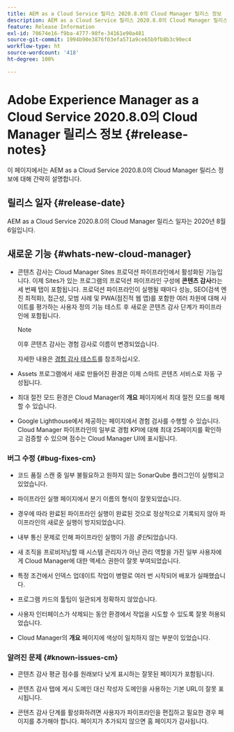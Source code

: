 ```yaml
---
title: AEM as a Cloud Service 릴리스 2020.8.0의 Cloud Manager 릴리스 정보
description: AEM as a Cloud Service 릴리스 2020.8.0의 Cloud Manager 릴리스 정보
feature: Release Information
exl-id: 70674e16-f9ba-4777-98fe-34161e90a481
source-git-commit: 1994b90e3876f03efa571a9ce65b9fb8b3c90ec4
workflow-type: ht
source-wordcount: '418'
ht-degree: 100%

---
```


# Adobe Experience Manager as a Cloud Service 2020.8.0의 Cloud Manager 릴리스 정보 {#release-notes}

이 페이지에서는 AEM as a Cloud Service 2020.8.0의 Cloud Manager 릴리스 정보에 대해 간략히 설명합니다.

## 릴리스 일자 {#release-date}

AEM as a Cloud Service 2020.8.0의 Cloud Manager 릴리스 일자는 2020년 8월 6일입니다.

## 새로운 기능 {#whats-new-cloud-manager}

* 콘텐츠 감사는 Cloud Manager Sites 프로덕션 파이프라인에서 활성화된 기능입니다. 이제 Sites가 있는 프로그램의 프로덕션 파이프라인 구성에 **콘텐츠 감사**&#x200B;라는 세 번째 탭이 포함됩니다. 프로덕션 파이프라인이 실행될 때마다 성능, SEO(검색 엔진 최적화), 접근성, 모범 사례 및 PWA(점진적 웹 앱)를 포함한 여러 차원에 대해 사이트를 평가하는 사용자 정의 기능 테스트 후 새로운 콘텐츠 감사 단계가 파이프라인에 포함됩니다.


  >[!NOTE]
  >이후 콘텐츠 감사는 경험 감사로 이름이 변경되었습니다.

  자세한 내용은 [경험 감사 테스트](/help/implementing/cloud-manager/experience-audit-testing.md)를 참조하십시오.

* Assets 프로그램에서 새로 만들어진 환경은 이제 스마트 콘텐츠 서비스로 자동 구성됩니다.

* 최대 절전 모드 환경은 Cloud Manager의 **개요** 페이지에서 최대 절전 모드를 해제할 수 있습니다.

* Google Lighthouse에서 제공하는 페이지에서 경험 검사를 수행할 수 있습니다. Cloud Manager 파이프라인의 일부로 경험 KPI에 대해 최대 25페이지를 확인하고 검증할 수 있으며 점수는 Cloud Manager UI에 표시됩니다.

### 버그 수정 {#bug-fixes-cm}

* 코드 품질 스캔 중 일부 불필요하고 원하지 않는 SonarQube 플러그인이 실행되고 있었습니다.

* 파이프라인 실행 페이지에서 분기 이름의 형식이 잘못되었습니다.

* 경우에 따라 완료된 파이프라인 실행이 완료된 것으로 정상적으로 기록되지 않아 파이프라인의 새로운 실행이 방지되었습니다.

* 내부 통신 문제로 인해 파이프라인 실행이 가끔 *중단*&#x200B;되었습니다.

* 새 조직을 프로비저닝할 때 시스템 관리자가 아닌 관리 역할을 가진 일부 사용자에게 Cloud Manager에 대한 액세스 권한이 잘못 부여되었습니다.

* 특정 조건에서 인덱스 업데이트 작업이 병렬로 여러 번 시작되어 배포가 실패했습니다.

* 프로그램 카드의 툴팁이 일관되게 정확하지 않았습니다.

* 사용자 인터페이스가 삭제되는 동안 환경에서 작업을 시도할 수 있도록 잘못 허용되었습니다.

* Cloud Manager의 **개요** 페이지에 색상이 일치하지 않는 부분이 있었습니다.

### 알려진 문제 {#known-issues-cm}

* 콘텐츠 감사 평균 점수를 원래보다 낮게 표시하는 잘못된 페이지가 포함됩니다.

* 콘텐츠 감사 탭에 게시 도메인 대신 작성자 도메인을 사용하는 기본 URL이 잘못 표시됩니다.

* 콘텐츠 감사 단계를 활성화하려면 사용자가 파이프라인을 편집하고 필요한 경우 페이지를 추가해야 합니다. 페이지가 추가되지 않으면 홈 페이지가 감사됩니다.
